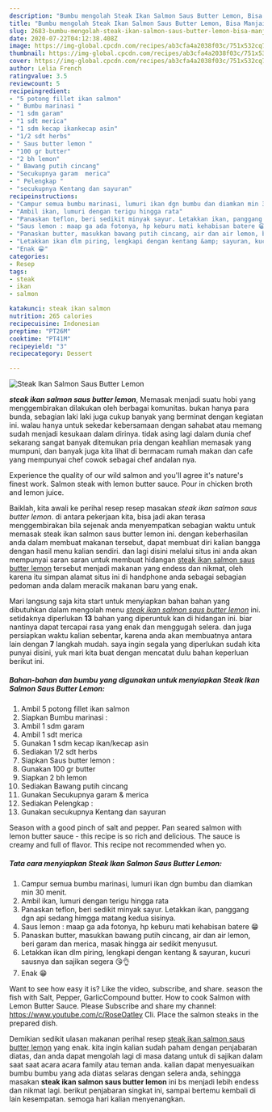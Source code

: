 ```yaml
---
description: "Bumbu mengolah Steak Ikan Salmon Saus Butter Lemon, Bisa Manjain Lidah"
title: "Bumbu mengolah Steak Ikan Salmon Saus Butter Lemon, Bisa Manjain Lidah"
slug: 2683-bumbu-mengolah-steak-ikan-salmon-saus-butter-lemon-bisa-manjain-lidah
date: 2020-07-22T04:12:38.408Z
image: https://img-global.cpcdn.com/recipes/ab3cfa4a2038f03c/751x532cq70/steak-ikan-salmon-saus-butter-lemon-foto-resep-utama.jpg
thumbnail: https://img-global.cpcdn.com/recipes/ab3cfa4a2038f03c/751x532cq70/steak-ikan-salmon-saus-butter-lemon-foto-resep-utama.jpg
cover: https://img-global.cpcdn.com/recipes/ab3cfa4a2038f03c/751x532cq70/steak-ikan-salmon-saus-butter-lemon-foto-resep-utama.jpg
author: Lelia French
ratingvalue: 3.5
reviewcount: 5
recipeingredient:
- "5 potong fillet ikan salmon"
- " Bumbu marinasi "
- "1 sdm garam"
- "1 sdt merica"
- "1 sdm kecap ikankecap asin"
- "1/2 sdt herbs"
- " Saus butter lemon "
- "100 gr butter"
- "2 bh lemon"
- " Bawang putih cincang"
- "Secukupnya garam  merica"
- " Pelengkap "
- "secukupnya Kentang dan sayuran"
recipeinstructions:
- "Campur semua bumbu marinasi, lumuri ikan dgn bumbu dan diamkan min 30 menit."
- "Ambil ikan, lumuri dengan terigu hingga rata"
- "Panaskan teflon, beri sedikit minyak sayur. Letakkan ikan, panggang dgn api sedang himgga matang kedua sisinya."
- "Saus lemon : maap ga ada fotonya, hp keburu mati kehabisan batere 😁"
- "Panaskan butter, masukkan bawang putih cincang, air dan air lemon, beri garam dan merica, masak hingga air sedikit menyusut."
- "Letakkan ikan dlm piring, lengkapi dengan kentang &amp; sayuran, kucuri sausnya dan sajikan segera 😘👌"
- "Enak 😁"
categories:
- Resep
tags:
- steak
- ikan
- salmon

katakunci: steak ikan salmon 
nutrition: 265 calories
recipecuisine: Indonesian
preptime: "PT26M"
cooktime: "PT41M"
recipeyield: "3"
recipecategory: Dessert

---
```



![Steak Ikan Salmon Saus Butter Lemon](https://img-global.cpcdn.com/recipes/ab3cfa4a2038f03c/751x532cq70/steak-ikan-salmon-saus-butter-lemon-foto-resep-utama.jpg)

<b><i>steak ikan salmon saus butter lemon</i></b>, Memasak menjadi suatu hobi yang menggembirakan dilakukan oleh berbagai komunitas. bukan hanya para bunda, sebagian laki laki juga cukup banyak yang berminat dengan kegiatan ini. walau hanya untuk sekedar kebersamaan dengan sahabat atau memang sudah menjadi kesukaan dalam dirinya. tidak asing lagi dalam dunia chef sekarang sangat banyak ditemukan pria dengan keahlian memasak yang mumpuni, dan banyak juga kita lihat di bermacam rumah makan dan cafe yang mempunyai chef cowok sebagai chef andalan nya.

Experience the quality of our wild salmon and you&#39;ll agree it&#39;s nature&#39;s finest work. Salmon steak with lemon butter sauce. Pour in chicken broth and lemon juice.

Baiklah, kita awali ke perihal resep resep masakan <i>steak ikan salmon saus butter lemon</i>. di antara pekerjaan kita, bisa jadi akan terasa menggembirakan bila sejenak anda menyempatkan sebagian waktu untuk memasak steak ikan salmon saus butter lemon ini. dengan keberhasilan anda dalam membuat makanan tersebut, dapat membuat diri kalian bangga dengan hasil menu kalian sendiri. dan lagi disini melalui situs ini anda akan mempunyai saran saran untuk membuat hidangan <u>steak ikan salmon saus butter lemon</u> tersebut menjadi makanan yang endess dan nikmat, oleh karena itu simpan alamat situs ini di handphone anda sebagai sebagian pedoman anda dalam meracik makanan baru yang enak.


Mari langsung saja kita start untuk menyiapkan bahan bahan yang dibutuhkan dalam mengolah menu <u><i>steak ikan salmon saus butter lemon</i></u> ini. setidaknya diperlukan <b>13</b> bahan yang diperuntuk kan di hidangan ini. biar nantinya dapat tercapai rasa yang enak dan menggugah selera. dan juga persiapkan waktu kalian sebentar, karena anda akan membuatnya antara lain dengan <b>7</b> langkah mudah. saya ingin segala yang diperlukan sudah kita punyai disini, yuk mari kita buat dengan mencatat dulu bahan keperluan berikut ini.

<!--inarticleads1-->

##### Bahan-bahan dan bumbu yang digunakan untuk menyiapkan Steak Ikan Salmon Saus Butter Lemon:

1. Ambil 5 potong fillet ikan salmon
1. Siapkan  Bumbu marinasi :
1. Ambil 1 sdm garam
1. Ambil 1 sdt merica
1. Gunakan 1 sdm kecap ikan/kecap asin
1. Sediakan 1/2 sdt herbs
1. Siapkan  Saus butter lemon :
1. Gunakan 100 gr butter
1. Siapkan 2 bh lemon
1. Sediakan  Bawang putih cincang
1. Gunakan Secukupnya garam &amp; merica
1. Sediakan  Pelengkap :
1. Gunakan secukupnya Kentang dan sayuran


Season with a good pinch of salt and pepper. Pan seared salmon with lemon butter sauce - this recipe is so rich and delicious. The sauce is creamy and full of flavor. This recipe not recommended when yo. 

<!--inarticleads2-->

##### Tata cara menyiapkan Steak Ikan Salmon Saus Butter Lemon:

1. Campur semua bumbu marinasi, lumuri ikan dgn bumbu dan diamkan min 30 menit.
1. Ambil ikan, lumuri dengan terigu hingga rata
1. Panaskan teflon, beri sedikit minyak sayur. Letakkan ikan, panggang dgn api sedang himgga matang kedua sisinya.
1. Saus lemon : maap ga ada fotonya, hp keburu mati kehabisan batere 😁
1. Panaskan butter, masukkan bawang putih cincang, air dan air lemon, beri garam dan merica, masak hingga air sedikit menyusut.
1. Letakkan ikan dlm piring, lengkapi dengan kentang &amp; sayuran, kucuri sausnya dan sajikan segera 😘👌
1. Enak 😁


Want to see how easy it is? Like the video, subscribe, and share. season the fish with Salt, Pepper, GarlicCompound butter. How to cook Salmon with Lemon Butter Sauce. Please Subscribe and share my channel: https://www.youtube.com/c/RoseOatley Cli. Place the salmon steaks in the prepared dish. 

Demikian sedikit ulasan makanan perihal resep <u>steak ikan salmon saus butter lemon</u> yang enak. kita ingin kalian sudah paham dengan penjabaran diatas, dan anda dapat mengolah lagi di masa datang untuk di sajikan dalam saat saat acara acara family atau teman anda. kalian dapat menyesuaikan bumbu bumbu yang ada diatas selaras dengan selera anda, sehingga masakan <b>steak ikan salmon saus butter lemon</b> ini bs menjadi lebih endess dan nikmat lagi. berikut penjabaran singkat ini, sampai bertemu kembali di lain kesempatan. semoga hari kalian menyenangkan.
